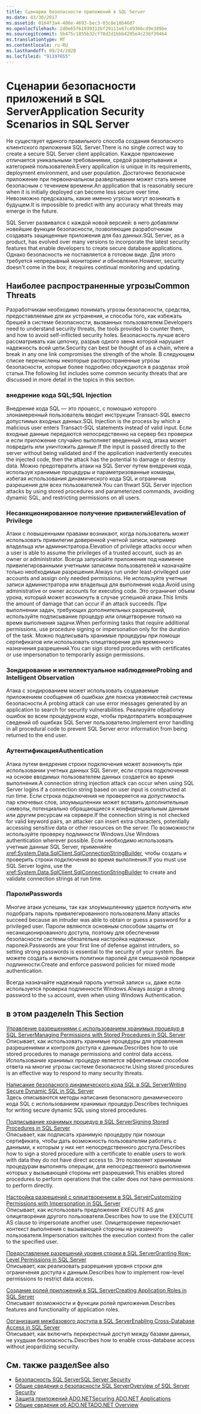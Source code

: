 ```yaml
---
title: Сценарии безопасности приложений в SQL Server
ms.date: 03/30/2017
ms.assetid: 0164f3a4-406e-4693-bec3-03c8e18b46d7
ms.openlocfilehash: 2d0e65f61939312bf29111e87c49366cd9e389be
ms.sourcegitcommit: 5b475c1855b32cf78d2d1bbb4295e4c236f39464
ms.translationtype: MT
ms.contentlocale: ru-RU
ms.lasthandoff: 09/24/2020
ms.locfileid: "91197655"
---
```

# <a name="application-security-scenarios-in-sql-server"></a><span data-ttu-id="e7691-102">Сценарии безопасности приложений в SQL Server</span><span class="sxs-lookup"><span data-stu-id="e7691-102">Application Security Scenarios in SQL Server</span></span>

<span data-ttu-id="e7691-103">Не существует единого правильного способа создания безопасного клиентского приложения SQL Server.</span><span class="sxs-lookup"><span data-stu-id="e7691-103">There is no single correct way to create a secure SQL Server client application.</span></span> <span data-ttu-id="e7691-104">Каждое приложение отличается уникальными требованиями, средой развертывания и категорией пользователей.</span><span class="sxs-lookup"><span data-stu-id="e7691-104">Every application is unique in its requirements, deployment environment, and user population.</span></span> <span data-ttu-id="e7691-105">Достаточно безопасное приложение при первоначальном развертывании может стать менее безопасным с течением времени.</span><span class="sxs-lookup"><span data-stu-id="e7691-105">An application that is reasonably secure when it is initially deployed can become less secure over time.</span></span> <span data-ttu-id="e7691-106">Невозможно предсказать, какие именно угрозы могут возникать в будущем.</span><span class="sxs-lookup"><span data-stu-id="e7691-106">It is impossible to predict with any accuracy what threats may emerge in the future.</span></span>  
  
 <span data-ttu-id="e7691-107">SQL Server развивался с каждой новой версией: в него добавляли новейшие функции безопасности, позволяющие разработчикам создавать защищенные приложения для баз данных.</span><span class="sxs-lookup"><span data-stu-id="e7691-107">SQL Server, as a product, has evolved over many versions to incorporate the latest security features that enable developers to create secure database applications.</span></span> <span data-ttu-id="e7691-108">Однако безопасность не поставляется в готовом виде. Для этого требуется непрерывный мониторинг и обновление.</span><span class="sxs-lookup"><span data-stu-id="e7691-108">However, security doesn't come in the box; it requires continual monitoring and updating.</span></span>  
  
## <a name="common-threats"></a><span data-ttu-id="e7691-109">Наиболее распространенные угрозы</span><span class="sxs-lookup"><span data-stu-id="e7691-109">Common Threats</span></span>  

 <span data-ttu-id="e7691-110">Разработчикам необходимо понимать угрозы безопасности, средства, предоставляемые для их устранения, и способы того, как избежать брешей в системе безопасности, вызванных пользователем.</span><span class="sxs-lookup"><span data-stu-id="e7691-110">Developers need to understand security threats, the tools provided to counter them, and how to avoid self-inflicted security holes.</span></span> <span data-ttu-id="e7691-111">Безопасность лучше всего рассматривать как цепочку, разрыв одного звена которой нарушает надежность всей цепи.</span><span class="sxs-lookup"><span data-stu-id="e7691-111">Security can best be thought of as a chain, where a break in any one link compromises the strength of the whole.</span></span> <span data-ttu-id="e7691-112">В следующем списке перечислены некоторые распространенные угрозы безопасности, которые более подробно обсуждаются в разделах этой статьи.</span><span class="sxs-lookup"><span data-stu-id="e7691-112">The following list includes some common security threats that are discussed in more detail in the topics in this section.</span></span>  
  
### <a name="sql-injection"></a><span data-ttu-id="e7691-113">внедрение кода SQL;</span><span class="sxs-lookup"><span data-stu-id="e7691-113">SQL Injection</span></span>  

 <span data-ttu-id="e7691-114">Внедрение кода SQL — это процесс, с помощью которого злонамеренный пользователь вводит инструкции Transact-SQL вместо допустимых входных данных.</span><span class="sxs-lookup"><span data-stu-id="e7691-114">SQL Injection is the process by which a malicious user enters Transact-SQL statements instead of valid input.</span></span> <span data-ttu-id="e7691-115">Если входные данные передаются непосредственно на сервер без проверки и если приложение случайно выполняет введенный код, атака может повредить или уничтожить данные.</span><span class="sxs-lookup"><span data-stu-id="e7691-115">If the input is passed directly to the server without being validated and if the application inadvertently executes the injected code, then the attack has the potential to damage or destroy data.</span></span> <span data-ttu-id="e7691-116">Можно предотвратить атаки на SQL Server путем внедрения кода, используя хранимые процедуры и параметризованные команды, избегая использования динамического кода SQL и ограничив разрешения для всех пользователей.</span><span class="sxs-lookup"><span data-stu-id="e7691-116">You can thwart SQL Server injection attacks by using stored procedures and parameterized commands, avoiding dynamic SQL, and restricting permissions on all users.</span></span>  
  
### <a name="elevation-of-privilege"></a><span data-ttu-id="e7691-117">Несанкционированное получение привилегий</span><span class="sxs-lookup"><span data-stu-id="e7691-117">Elevation of Privilege</span></span>  

 <span data-ttu-id="e7691-118">Атаки с повышенными правами возникают, когда пользователь может использовать привилегии доверенной учетной записи, например владельца или администратора.</span><span class="sxs-lookup"><span data-stu-id="e7691-118">Elevation of privilege attacks occur when a user is able to assume the privileges of a trusted account, such as an owner or administrator.</span></span> <span data-ttu-id="e7691-119">Всегда запускайте приложения под наименее привилегированными учетными записями пользователей и назначайте только необходимые разрешения.</span><span class="sxs-lookup"><span data-stu-id="e7691-119">Always run under least-privileged user accounts and assign only needed permissions.</span></span> <span data-ttu-id="e7691-120">Не используйте учетные записи администратора или владельца для выполнения кода.</span><span class="sxs-lookup"><span data-stu-id="e7691-120">Avoid using administrative or owner accounts for executing code.</span></span> <span data-ttu-id="e7691-121">Это ограничит объем урона, который может возникнуть в случае успешной атаки.</span><span class="sxs-lookup"><span data-stu-id="e7691-121">This limits the amount of damage that can occur if an attack succeeds.</span></span> <span data-ttu-id="e7691-122">При выполнении задач, требующих дополнительных разрешений, используйте подписывание процедур или олицетворение только на время выполнения задачи.</span><span class="sxs-lookup"><span data-stu-id="e7691-122">When performing tasks that require additional permissions, use procedure signing or impersonation only for the duration of the task.</span></span> <span data-ttu-id="e7691-123">Можно подписывать хранимые процедуры при помощи сертификатов или использовать олицетворение для временного назначения разрешений.</span><span class="sxs-lookup"><span data-stu-id="e7691-123">You can sign stored procedures with certificates or use impersonation to temporarily assign permissions.</span></span>  
  
### <a name="probing-and-intelligent-observation"></a><span data-ttu-id="e7691-124">Зондирование и интеллектуальное наблюдение</span><span class="sxs-lookup"><span data-stu-id="e7691-124">Probing and Intelligent Observation</span></span>  

 <span data-ttu-id="e7691-125">Атака с зондированием может использовать создаваемые приложением сообщения об ошибках для поиска уязвимостей системы безопасности.</span><span class="sxs-lookup"><span data-stu-id="e7691-125">A probing attack can use error messages generated by an application to search for security vulnerabilities.</span></span> <span data-ttu-id="e7691-126">Реализуйте обработку ошибок во всем процедурном коде, чтобы предотвратить возвращение сведений об ошибках SQL Server пользователю.</span><span class="sxs-lookup"><span data-stu-id="e7691-126">Implement error handling in all procedural code to prevent SQL Server error information from being returned to the end user.</span></span>  
  
### <a name="authentication"></a><span data-ttu-id="e7691-127">Аутентификация</span><span class="sxs-lookup"><span data-stu-id="e7691-127">Authentication</span></span>  

 <span data-ttu-id="e7691-128">Атака путем внедрения строки подключения может возникнуть при использовании учетных данных SQL Server, если строка подключения на основе вводимых пользователем данных создается во время выполнения.</span><span class="sxs-lookup"><span data-stu-id="e7691-128">A connection string injection attack can occur when using SQL Server logins if a connection string based on user input is constructed at run time.</span></span> <span data-ttu-id="e7691-129">Если строка подключения не проверяется на допустимость пар ключевых слов, злоумышленник может вставить дополнительные символы, потенциально обращающиеся к конфиденциальным данным или другим ресурсам на сервере.</span><span class="sxs-lookup"><span data-stu-id="e7691-129">If the connection string is not checked for valid keyword pairs, an attacker can insert extra characters, potentially accessing sensitive data or other resources on the server.</span></span> <span data-ttu-id="e7691-130">По возможности используйте проверку подлинности Windows.</span><span class="sxs-lookup"><span data-stu-id="e7691-130">Use Windows authentication wherever possible.</span></span> <span data-ttu-id="e7691-131">Если необходимо использовать учетные данные SQL Server, применяйте <xref:System.Data.SqlClient.SqlConnectionStringBuilder>, чтобы создать и проверить строки подключения во время выполнения.</span><span class="sxs-lookup"><span data-stu-id="e7691-131">If you must use SQL Server logins, use the <xref:System.Data.SqlClient.SqlConnectionStringBuilder> to create and validate connection strings at run time.</span></span>  
  
### <a name="passwords"></a><span data-ttu-id="e7691-132">Пароли</span><span class="sxs-lookup"><span data-stu-id="e7691-132">Passwords</span></span>  

 <span data-ttu-id="e7691-133">Многие атаки успешны, так как злоумышленнику удается получить или подобрать пароль привилегированного пользователя.</span><span class="sxs-lookup"><span data-stu-id="e7691-133">Many attacks succeed because an intruder was able to obtain or guess a password for a privileged user.</span></span> <span data-ttu-id="e7691-134">Пароли являются основным способом защиты от несанкционированного доступа, поэтому для обеспечения безопасности системы обязательна настройка надежных паролей.</span><span class="sxs-lookup"><span data-stu-id="e7691-134">Passwords are your first line of defense against intruders, so setting strong passwords is essential to the security of your system.</span></span> <span data-ttu-id="e7691-135">Вы можете создать и включить политики паролей для смешанной проверки подлинности.</span><span class="sxs-lookup"><span data-stu-id="e7691-135">Create and enforce password policies for mixed mode authentication.</span></span>  
  
 <span data-ttu-id="e7691-136">Всегда назначайте надежный пароль учетной записи `sa`, даже если используется проверка подлинности Windows.</span><span class="sxs-lookup"><span data-stu-id="e7691-136">Always assign a strong password to the `sa` account, even when using Windows Authentication.</span></span>  
  
## <a name="in-this-section"></a><span data-ttu-id="e7691-137">в этом разделе</span><span class="sxs-lookup"><span data-stu-id="e7691-137">In This Section</span></span>  

 [<span data-ttu-id="e7691-138">Управление разрешениями с использованием хранимых процедур в SQL Server</span><span class="sxs-lookup"><span data-stu-id="e7691-138">Managing Permissions with Stored Procedures in SQL Server</span></span>](managing-permissions-with-stored-procedures-in-sql-server.md)  
 <span data-ttu-id="e7691-139">Описывает, как использовать хранимые процедуры для управления разрешениями и контроля доступа к данным.</span><span class="sxs-lookup"><span data-stu-id="e7691-139">Describes how to use stored procedures to manage permissions and control data access.</span></span> <span data-ttu-id="e7691-140">Использование хранимых процедур является эффективным способом ответа на многие угрозы системе безопасности.</span><span class="sxs-lookup"><span data-stu-id="e7691-140">Using stored procedures is an effective way to respond to many security threats.</span></span>  
  
 [<span data-ttu-id="e7691-141">Написание безопасного динамического кода SQL в SQL Server</span><span class="sxs-lookup"><span data-stu-id="e7691-141">Writing Secure Dynamic SQL in SQL Server</span></span>](writing-secure-dynamic-sql-in-sql-server.md)  
 <span data-ttu-id="e7691-142">Здесь описываются методы написания безопасного динамического кода SQL с использованием хранимых процедур.</span><span class="sxs-lookup"><span data-stu-id="e7691-142">Describes techniques for writing secure dynamic SQL using stored procedures.</span></span>  
  
 [<span data-ttu-id="e7691-143">Подписывание хранимых процедур в SQL Server</span><span class="sxs-lookup"><span data-stu-id="e7691-143">Signing Stored Procedures in SQL Server</span></span>](signing-stored-procedures-in-sql-server.md)  
 <span data-ttu-id="e7691-144">Описывает, как подписать хранимую процедуру при помощи сертификата, чтобы дать возможность пользователям работать с данными, к которым у них нет непосредственного доступа.</span><span class="sxs-lookup"><span data-stu-id="e7691-144">Describes how to sign a stored procedure with a certificate to enable users to work with data they do not have direct access to.</span></span> <span data-ttu-id="e7691-145">Это позволяет хранимым процедурам выполнять операции, для непосредственного выполнения которых у вызывающей стороны нет разрешений.</span><span class="sxs-lookup"><span data-stu-id="e7691-145">This enables stored procedures to perform operations that the caller does not have permissions to perform directly.</span></span>  
  
 [<span data-ttu-id="e7691-146">Настройка разрешений с олицетворением в SQL Server</span><span class="sxs-lookup"><span data-stu-id="e7691-146">Customizing Permissions with Impersonation in SQL Server</span></span>](customizing-permissions-with-impersonation-in-sql-server.md)  
 <span data-ttu-id="e7691-147">Описывает, как использовать предложение EXECUTE AS для олицетворения другого пользователя.</span><span class="sxs-lookup"><span data-stu-id="e7691-147">Describes how to use the EXECUTE AS clause to impersonate another user.</span></span> <span data-ttu-id="e7691-148">Олицетворение переключает контекст выполнения с вызывающей стороны на указанного пользователя.</span><span class="sxs-lookup"><span data-stu-id="e7691-148">Impersonation switches the execution context from the caller to the specified user.</span></span>  
  
 [<span data-ttu-id="e7691-149">Предоставление разрешений уровня строки в SQL Server</span><span class="sxs-lookup"><span data-stu-id="e7691-149">Granting Row-Level Permissions in SQL Server</span></span>](granting-row-level-permissions-in-sql-server.md)  
 <span data-ttu-id="e7691-150">Описывает, как реализовать разрешения уровня строки для ограничения доступа к данным.</span><span class="sxs-lookup"><span data-stu-id="e7691-150">Describes how to implement row-level permissions to restrict data access.</span></span>  
  
 [<span data-ttu-id="e7691-151">Создание ролей приложений в SQL Server</span><span class="sxs-lookup"><span data-stu-id="e7691-151">Creating Application Roles in SQL Server</span></span>](creating-application-roles-in-sql-server.md)  
 <span data-ttu-id="e7691-152">Описывает возможности и функции ролей приложения.</span><span class="sxs-lookup"><span data-stu-id="e7691-152">Describes features and functionality of application roles.</span></span>  
  
 [<span data-ttu-id="e7691-153">Организация межбазового доступа в SQL Server</span><span class="sxs-lookup"><span data-stu-id="e7691-153">Enabling Cross-Database Access in SQL Server</span></span>](enabling-cross-database-access-in-sql-server.md)  
 <span data-ttu-id="e7691-154">Описывает, как включить перекрестный доступ между базами данных, не ухудшая безопасность.</span><span class="sxs-lookup"><span data-stu-id="e7691-154">Describes how to enable cross-database access without jeopardizing security.</span></span>  
  
## <a name="see-also"></a><span data-ttu-id="e7691-155">См. также раздел</span><span class="sxs-lookup"><span data-stu-id="e7691-155">See also</span></span>

- [<span data-ttu-id="e7691-156">Безопасность SQL Server</span><span class="sxs-lookup"><span data-stu-id="e7691-156">SQL Server Security</span></span>](sql-server-security.md)
- [<span data-ttu-id="e7691-157">Общие сведения о безопасности SQL Server</span><span class="sxs-lookup"><span data-stu-id="e7691-157">Overview of SQL Server Security</span></span>](overview-of-sql-server-security.md)
- [<span data-ttu-id="e7691-158">Защита приложений ADO.NET</span><span class="sxs-lookup"><span data-stu-id="e7691-158">Securing ADO.NET Applications</span></span>](../securing-ado-net-applications.md)
- [<span data-ttu-id="e7691-159">Общие сведения об ADO.NET</span><span class="sxs-lookup"><span data-stu-id="e7691-159">ADO.NET Overview</span></span>](../ado-net-overview.md)
